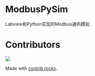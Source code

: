 # ModbusPySim
Labview和Python实现的Modbus通讯模拟

# Contributors
<a href="https://github.com/Hustle28214/ModbusPySim/graphs/contributors">
  <img src="https://contrib.rocks/image?repo=Hustle28214/ModbusPySim" />
</a>

Made with [contrib.rocks](https://contrib.rocks).